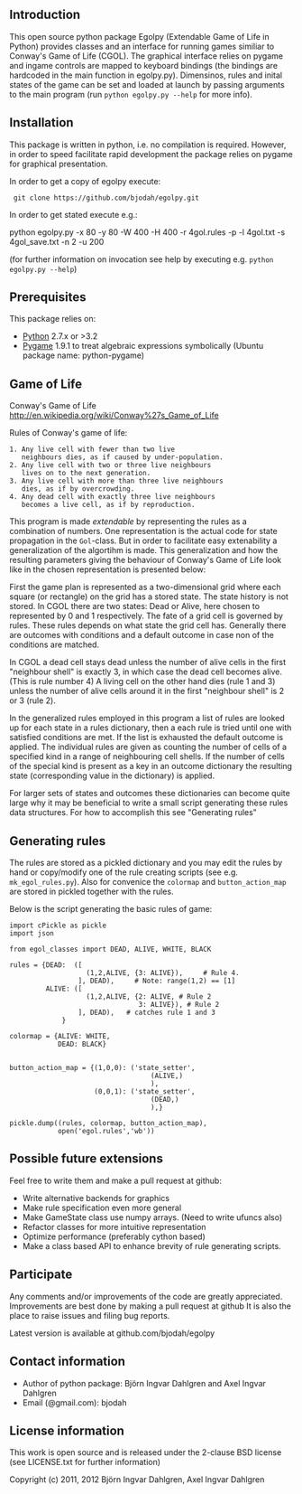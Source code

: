## Introduction
This open source python package Egolpy (Extendable Game of Life in Python) provides classes and an interface for running games similiar to Conway's Game of Life (CGOL).
The graphical interface relies on pygame and ingame controls are mapped to keyboard bindings (the bindings are hardcoded in the main function in egolpy.py). Dimensinos, rules and inital states of the game can be set and loaded at launch by passing arguments to the main program (run `python egolpy.py --help` for more info).


## Installation
This package is written in python, i.e. no compilation is required.
However, in order to speed facilitate rapid development the package relies on pygame for graphical presentation.

In order to get a copy of egolpy execute:

     git clone https://github.com/bjodah/egolpy.git

In order to get stated execute e.g.:

   python egolpy.py -x 80 -y 80 -W 400 -H 400 -r 4gol.rules -p -l 4gol.txt -s 4gol_save.txt -n 2 -u 200

(for further information on invocation see help by executing e.g. `python egolpy.py --help`)

## Prerequisites
This package relies on:

- [Python](http://python.org) 2.7.x or >3.2
- [Pygame](http://pygame.org) 1.9.1 to treat algebraic expressions symbolically (Ubuntu package name: python-pygame)


## Game of Life
Conway's Game of Life
http://en.wikipedia.org/wiki/Conway%27s_Game_of_Life

Rules of Conway's game of life:

    1. Any live cell with fewer than two live
       neighbours dies, as if caused by under-population.
    2. Any live cell with two or three live neighbours
       lives on to the next generation.
    3. Any live cell with more than three live neighbours
       dies, as if by overcrowding.
    4. Any dead cell with exactly three live neighbours
       becomes a live cell, as if by reproduction.

This program is made *extendable* by representing the rules as a combination of numbers. One representation is the actual code for state propagation in the `Gol`-class. But in order to facilitate easy extenability a generalization of the algortihm is made. This generalization and how the resulting parameters giving the behaviour of Conway's Game of Life look like in the chosen representation is presented below:

First the game plan is represented as a two-dimensional grid where each square (or rectangle) on the grid has a stored state. The state history is not stored. In CGOL there are two states: Dead or Alive, here chosen to represented by 0 and 1 respectively. The fate of a grid cell is governed by rules. These rules depends on what state the grid cell has. Generally there are outcomes with conditions and a default outcome in case non of the conditions are matched.

In CGOL a dead cell stays dead unless the number of alive cells in the first "neighbour shell" is exactly 3, in which case the dead cell becomes alive. (This is rule number 4) A living cell on the other hand dies (rule 1 and 3) unless the number of alive cells around it in the first "neighbour shell" is 2 or 3 (rule 2).

In the generalized rules employed in this program a list of rules are looked up for each state in a rules dictionary, then a each rule is tried until one with satisfied conditions are met. If the list is exhausted the default outcome is applied. The individual rules are given as counting the number of cells of a specified kind in a range of neighbouring cell shells. If the number of cells of the special kind is present as a key in an outcome dictionary the resulting state (corresponding value in the dictionary) is applied.

For larger sets of states and outcomes these dictionaries can become quite large why it may be beneficial to write a small script generating these rules data structures. For how to accomplish this see "Generating rules"

## Generating rules
The rules are stored as a pickled dictionary and you may edit the rules by hand or copy/modify one of the rule creating scripts (see e.g. `mk_egol_rules.py`). Also for convenice the `colormap` and `button_action_map` are stored in pickled together with the rules.

Below is the script generating the basic rules of game:

    import cPickle as pickle
    import json

    from egol_classes import DEAD, ALIVE, WHITE, BLACK

    rules = {DEAD:  ([
                       (1,2,ALIVE, {3: ALIVE}),     # Rule 4.
                     ], DEAD),     # Note: range(1,2) == [1]
             ALIVE: ([
                       (1,2,ALIVE, {2: ALIVE, # Rule 2
                                    3: ALIVE}), # Rule 2
                     ], DEAD),   # catches rule 1 and 3
                 }

    colormap = {ALIVE: WHITE,
                DEAD: BLACK}


    button_action_map = {(1,0,0): ('state_setter',
                                       (ALIVE,)
                                       ),
                         (0,0,1): ('state_setter',
                                       (DEAD,)
                                       ),}

    pickle.dump((rules, colormap, button_action_map),
                open('egol.rules','wb'))



## Possible future extensions
Feel free to write them and make a pull request at github:
- Write alternative backends for graphics
- Make rule specification even more general
- Make GameState class use numpy arrays. (Need to write ufuncs also)
- Refactor classes for more intuitive representation
- Optimize performance (preferably cython based)
- Make a class based API to enhance brevity of rule generating scripts.

## Participate
Any comments and/or improvements of the code are greatly appreciated.
Improvements are best done by making a pull request at github
It is also the place to raise issues and filing bug reports.

Latest version is available at github.com/bjodah/egolpy


## Contact information
- Author of python package: Björn Ingvar Dahlgren and Axel Ingvar Dahlgren
- Email (@gmail.com): bjodah

## License information
This work is open source and is released under the 2-clause BSD license (see LICENSE.txt for further information)

Copyright (c) 2011, 2012 Björn Ingvar Dahlgren, Axel Ingvar Dahlgren
